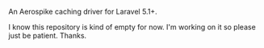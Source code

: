 An Aerospike caching driver for Laravel 5.1+.

I know this repository is kind of empty for now. I'm working on it so please just be patient. Thanks.
